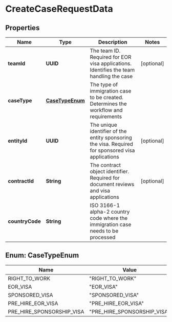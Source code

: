 

# CreateCaseRequestData


## Properties

| Name | Type | Description | Notes |
|------------ | ------------- | ------------- | -------------|
|**teamId** | **UUID** | The team ID. Required for EOR visa applications. Identifies the team handling the case |  [optional] |
|**caseType** | [**CaseTypeEnum**](#CaseTypeEnum) | The type of immigration case to be created. Determines the workflow and requirements |  |
|**entityId** | **UUID** | The unique identifier of the entity sponsoring the visa. Required for sponsored visa applications |  [optional] |
|**contractId** | **String** | The contract object identifier. Required for document reviews and visa applications |  [optional] |
|**countryCode** | **String** | ISO 3166-1 alpha-2 country code where the immigration case needs to be processed |  |



## Enum: CaseTypeEnum

| Name | Value |
|---- | -----|
| RIGHT_TO_WORK | &quot;RIGHT_TO_WORK&quot; |
| EOR_VISA | &quot;EOR_VISA&quot; |
| SPONSORED_VISA | &quot;SPONSORED_VISA&quot; |
| PRE_HIRE_EOR_VISA | &quot;PRE_HIRE_EOR_VISA&quot; |
| PRE_HIRE_SPONSORSHIP_VISA | &quot;PRE_HIRE_SPONSORSHIP_VISA&quot; |



